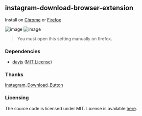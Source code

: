 ## instagram-download-browser-extension

Install on [Chrome](https://chrome.google.com/webstore/detail/instagram-downloader/ekoggeabpifegomedfpdnjeahneedcei) or [Firefox](https://addons.mozilla.org/addon/ins-downloader/)

![image](https://github.com/TheKonka/instagram-download-browser-extension/assets/22173084/3ee34a30-5747-4a98-a129-bf030182f1d8)
![image](https://github.com/TheKonka/instagram-download-browser-extension/assets/22173084/f6988f38-46fc-4c9c-a37e-35a25e71dbe4)
> You must open this setting manually on firefox.


### Dependencies

- [dayjs](https://github.com/iamkun/dayjs/) ([MIT License](https://github.com/iamkun/dayjs/blob/dev/LICENSE))

### Thanks

[Instagram_Download_Button](https://github.com/y252328/Instagram_Download_Button)

### Licensing

The source code is licensed under MIT. License is available [here](/LICENSE).
